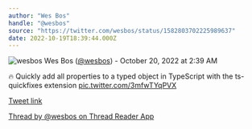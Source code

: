 ```yaml
---
author: "Wes Bos"
handle: "@wesbos"
source: "https://twitter.com/wesbos/status/1582803702225989637"
date: 2022-10-19T18:39:44.000Z
---
```


![wesbos](https://pbs.twimg.com/profile_images/877525007185858562/7G9vGTca_normal.jpg)
Wes Bos ([@wesbos](https://twitter.com/wesbos)) - October 20, 2022 at 2:39 AM

🔥 Quickly add all properties to a typed object in TypeScript with the ts-quickfixes extension [pic.twitter.com/3mfwTYqPVX](https://twitter.com/wesbos/status/1582803702225989637/video/1)

[Tweet link](https://twitter.com/wesbos/status/1582803702225989637)

[Thread by @wesbos on Thread Reader App](https://threadreaderapp.com/thread/1524040757518258176.html)
